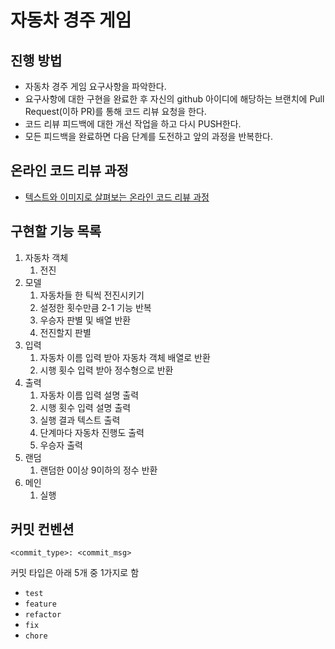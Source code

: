 # 자동차 경주 게임

## 진행 방법

* 자동차 경주 게임 요구사항을 파악한다.
* 요구사항에 대한 구현을 완료한 후 자신의 github 아이디에 해당하는 브랜치에 Pull Request(이하 PR)를 통해 코드 리뷰 요청을 한다.
* 코드 리뷰 피드백에 대한 개선 작업을 하고 다시 PUSH한다.
* 모든 피드백을 완료하면 다음 단계를 도전하고 앞의 과정을 반복한다.

## 온라인 코드 리뷰 과정

* [텍스트와 이미지로 살펴보는 온라인 코드 리뷰 과정](https://github.com/next-step/nextstep-docs/tree/master/codereview)

## 구현할 기능 목록

1. 자동차 객체
    1. 전진
2. 모델
    1. 자동차들 한 틱씩 전진시키기
    2. 설정한 횟수만큼 2-1 기능 반복
    3. 우승자 판별 및 배열 반환
    4. 전진할지 판별
3. 입력
    1. 자동차 이름 입력 받아 자동차 객체 배열로 반환
    2. 시행 횟수 입력 받아 정수형으로 반환
4. 출력
    1. 자동차 이름 입력 설명 출력
    2. 시행 횟수 입력 설명 출력
    3. 실행 결과 텍스트 출력
    4. 단계마다 자동차 진행도 출력
    5. 우승자 출력
5. 랜덤
    1. 랜덤한 0이상 9이하의 정수 반환
6. 메인
    1. 실행

## 커밋 컨벤션

```agsl
<commit_type>: <commit_msg>
```

커밋 타입은 아래 5개 중 1가지로 함

- `test`
- `feature`
- `refactor`
- `fix`
- `chore`
